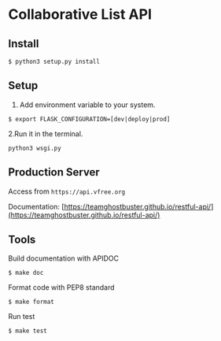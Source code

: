 # Collaborative List API    

## Install
`$ python3 setup.py install`

## Setup
1. Add environment variable to your system.

  `$ export FLASK_CONFIGURATION=[dev|deploy|prod]`

2.Run it in the terminal.

  `python3 wsgi.py`
  
## Production Server
Access from `https://api.vfree.org`

Documentation: [https://teamghostbuster.github.io/restful-api/](https://teamghostbuster.github.io/restful-api/)


## Tools
Build documentation with APIDOC

`$ make doc`

Format code with PEP8 standard

`$ make format`

Run test

`$ make test`
